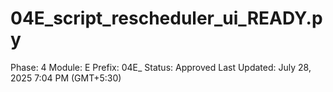 # 04E_script_rescheduler_ui_READY.py

Phase: 4
Module: E
Prefix: 04E_
Status: Approved
Last Updated: July 28, 2025 7:04 PM (GMT+5:30)
